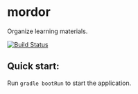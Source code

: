 # mordor
Organize learning materials.

[![Build Status](https://travis-ci.org/KSIUJ/mordor.svg?branch=master)](https://travis-ci.org/KSIUJ/mordor)

## Quick start:
Run `gradle bootRun` to start the application.
